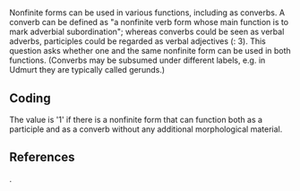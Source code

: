 # [](ParameterTable?__template__=property.md&property=Name#cldf:UT065)

Nonfinite forms can be used in various functions, including as converbs. A converb can be defined as "a nonfinite verb 
form whose main function is to mark adverbial subordination"; whereas converbs could be seen as verbal adverbs, 
participles could be regarded as verbal adjectives ([](Source?ref&with_internal_ref_link#cldf:haspelmath_coverb_1995): 3). 
This question asks whether one and the same nonfinite form can be used in both functions. (Converbs may be subsumed 
under different labels, e.g. in Udmurt they are typically called gerunds.) 

[](ExampleTable?example_id=1a&with_internal_ref_link#cldf:UT065-1a)

[](ExampleTable?example_id=1b&with_internal_ref_link#cldf:UT065-1b)

## Coding

The value is '1' if there is a nonfinite form that can function both as a participle and as a converb without any additional morphological material.

## References

[](Source?cited_only#cldf:__all__).
